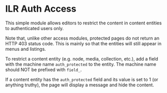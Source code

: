 # ILR Auth Access

This simple module allows editors to restrict the content in content entities to authenticated users only.

Note that, unlike other access modules, protected pages do not return an HTTP 403 status code. This is mainly so that the entities will still appear in menus and listings. 

To restrict a content entity (e.g. node, media, collection, etc.), add a field with the machine name `auth_protected` to the entity. The machine name should NOT be prefixed with `field_`.

If a content entity has the `auth_protected` field and its value is set to 1 (or anything truthy), the page will display a message and hide the content.
